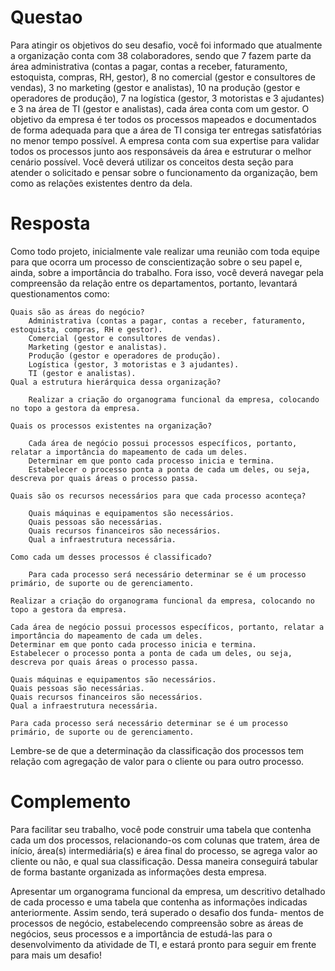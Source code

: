 # Questao
Para atingir os objetivos do seu desafio, você foi informado que atualmente a organização conta com 38 colaboradores, sendo que 7 fazem parte da área administrativa (contas a pagar, contas a receber, faturamento, estoquista, compras, RH, gestor), 8 no comercial (gestor e consultores de vendas), 3 no marketing (gestor e analistas), 10 na produção (gestor e operadores de produção), 7 na logística (gestor, 3 motoristas e 3 ajudantes) e 3 na área de TI (gestor e analistas), cada área conta com um gestor. O objetivo da empresa é ter todos os processos mapeados e documentados de forma adequada para que a área de TI consiga ter entregas satisfatórias no menor tempo possível. A empresa conta com sua expertise para validar todos os processos junto aos responsáveis da área e estruturar o melhor cenário possível. Você deverá utilizar os conceitos desta seção para atender o solicitado e pensar sobre o funcionamento da organização, bem como as relações existentes dentro da dela.

# Resposta
Como todo projeto, inicialmente vale realizar uma reunião com toda equipe para que ocorra um processo de conscientização sobre o seu papel e, ainda, sobre a importância do trabalho. Fora isso, você deverá navegar pela compreensão da relação entre os departamentos, portanto, levantará questionamentos como: 

    Quais são as áreas do negócio?
        Administrativa (contas a pagar, contas a receber, faturamento, estoquista, compras, RH e gestor).
        Comercial (gestor e consultores de vendas).
        Marketing (gestor e analistas).
        Produção (gestor e operadores de produção).
        Logística (gestor, 3 motoristas e 3 ajudantes).
        TI (gestor e analistas).
    Qual a estrutura hierárquica dessa organização?

        Realizar a criação do organograma funcional da empresa, colocando no topo a gestora da empresa. 

    Quais os processos existentes na organização?

        Cada área de negócio possui processos específicos, portanto, relatar a importância do mapeamento de cada um deles.
        Determinar em que ponto cada processo inicia e termina.
        Estabelecer o processo ponta a ponta de cada um deles, ou seja, descreva por quais áreas o processo passa. 

    Quais são os recursos necessários para que cada processo aconteça?

        Quais máquinas e equipamentos são necessários.
        Quais pessoas são necessárias.
        Quais recursos financeiros são necessários.
        Qual a infraestrutura necessária.

    Como cada um desses processos é classificado?

        Para cada processo será necessário determinar se é um processo primário, de suporte ou de gerenciamento.

    Realizar a criação do organograma funcional da empresa, colocando no topo a gestora da empresa. 

    Cada área de negócio possui processos específicos, portanto, relatar a importância do mapeamento de cada um deles.
    Determinar em que ponto cada processo inicia e termina.
    Estabelecer o processo ponta a ponta de cada um deles, ou seja, descreva por quais áreas o processo passa. 

    Quais máquinas e equipamentos são necessários.
    Quais pessoas são necessárias.
    Quais recursos financeiros são necessários.
    Qual a infraestrutura necessária.

    Para cada processo será necessário determinar se é um processo primário, de suporte ou de gerenciamento.

Lembre-se de que a determinação da classificação dos processos tem relação com agregação de valor para o cliente ou para outro processo.

# Complemento
Para facilitar seu trabalho, você pode construir uma tabela que contenha cada um dos processos, relacionando-os com colunas que tratem, área de início, área(s) intermediária(s) e área final do processo, se agrega valor ao cliente ou não, e qual sua classificação. Dessa maneira conseguirá tabular de forma bastante organizada as informações desta empresa.

Apresentar um organograma funcional da empresa, um descritivo detalhado de cada processo e uma tabela que contenha as informações indicadas anteriormente. Assim sendo, terá superado o desafio dos funda- mentos de processos de negócio, estabelecendo compreensão sobre as áreas de negócios, seus processos e a importância de estudá-las para o desenvolvimento da atividade de TI, e estará pronto para seguir em frente para mais um desafio! 